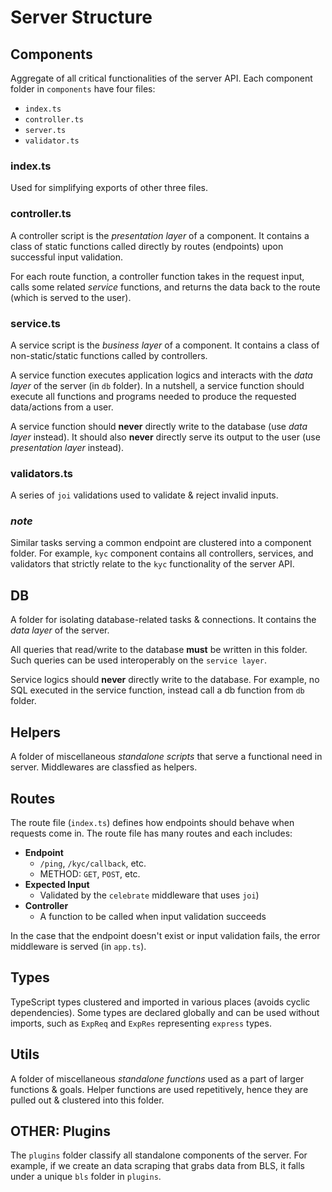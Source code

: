 # Server Structure

## Components

Aggregate of all critical functionalities of the server API. Each component folder in `components` have four files:

- `index.ts`
- `controller.ts`
- `server.ts`
- `validator.ts`

### index.ts
Used for simplifying exports of other three files.

### controller.ts
A controller script is the *presentation layer* of a component. It contains a class of static functions called directly by routes (endpoints) upon successful input validation.

For each route function, a controller function takes in the request input, calls some related *service* functions, and returns the data back to the route (which is served to the user).

### service.ts
A service script is the *business layer* of a component. It contains a class of non-static/static functions called by controllers.

A service function executes application logics and interacts with the *data layer* of the server (in `db` folder). In a nutshell, a service function should execute all functions and programs needed to produce the requested data/actions from a user.

A service function should **never** directly write to the database (use *data layer* instead). It should also **never** directly serve its output to the user (use *presentation layer* instead).

### validators.ts
A series of `joi` validations used to validate & reject invalid inputs.

### *note*
Similar tasks serving a common endpoint are clustered into a component folder. For example, `kyc` component contains all controllers, services, and validators that strictly relate to the `kyc` functionality of the server API.

## DB

A folder for isolating database-related tasks & connections. It contains the *data layer* of the server.

All queries that read/write to the database **must** be written in this folder. Such queries can be used interoperably on the `service layer`. 

Service logics should **never** directly write to the database. For example, no SQL executed in the service function, instead call a db function from `db` folder.

## Helpers 

A folder of miscellaneous *standalone scripts* that serve a functional need in server. Middlewares are classfied as helpers.

## Routes

The route file (`index.ts`) defines how endpoints should behave when requests come in. The route file has many routes and each includes:

- **Endpoint**
	- `/ping`, `/kyc/callback`, etc.
	- METHOD: `GET`, `POST`, etc.
- **Expected Input**
	- Validated by the `celebrate` middleware that uses `joi`)
- **Controller**
	- A function to be called when input validation succeeds

In the case that the endpoint doesn't exist or input validation fails, the error middleware is served (in `app.ts`).

## Types

TypeScript types clustered and imported in various places (avoids cyclic dependencies). Some types are declared globally and can be used without imports, such as `ExpReq` and `ExpRes` representing `express` types.

## Utils

A folder of miscellaneous *standalone functions* used as a part of larger functions & goals. Helper functions are used repetitively, hence they are pulled out & clustered into this folder.

## OTHER: Plugins

The `plugins` folder classify all standalone components of the server. For example, if we create an data scraping that grabs data from BLS, it falls under a unique `bls` folder in `plugins`.